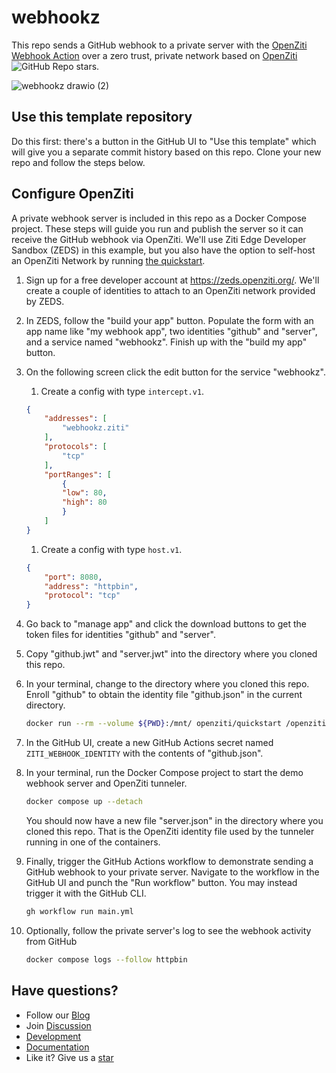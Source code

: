 # webhookz

This repo sends a GitHub webhook to a private server with the [OpenZiti Webhook Action](https://github.com/marketplace/actions/ziti-webhook-action-python) over a zero trust, private network based on [OpenZiti](https://github.com/openziti/ziti#readme) ![GitHub Repo stars](https://img.shields.io/github/stars/openziti/ziti?style=social).

![webhookz drawio (2)](https://user-images.githubusercontent.com/1434400/191101246-dcb23b17-3e33-4b67-98b7-51d7e4a7126e.svg)

## Use this template repository

Do this first: there's a button in the GitHub UI to "Use this template" which will give you a separate commit history based on this repo. Clone your new repo and follow the steps below.

## Configure OpenZiti

A private webhook server is included in this repo as a Docker Compose project. These steps will guide you run and publish the server so it can receive the GitHub webhook via OpenZiti. We'll use Ziti Edge Developer Sandbox (ZEDS) in this example, but you also have the option to self-host an OpenZiti Network by running [the quickstart](https://openziti.github.io/ziti/quickstarts/quickstart-overview.html).

1. Sign up for a free developer account at https://zeds.openziti.org/. We'll create a couple of identities to attach to an OpenZiti network provided by ZEDS.
1. In ZEDS, follow the "build your app" button. Populate the form with an app name like "my webhook app", two identities "github" and "server", and a service named "webhookz". Finish up with the "build my app" button.
1. On the following screen click the edit button for the service "webhookz".
    1. Create a config with type `intercept.v1`.

    ```json
    {
        "addresses": [
            "webhookz.ziti"
        ],
        "protocols": [
            "tcp"
        ],
        "portRanges": [
            {
            "low": 80,
            "high": 80
            }
        ]
    }
    ```

    1. Create a config with type `host.v1`.

    ```json
    {
        "port": 8080,
        "address": "httpbin",
        "protocol": "tcp"
    }
    ```

1. Go back to "manage app" and click the download buttons to get the token files for identities "github" and "server".
1. Copy "github.jwt" and "server.jwt" into the directory where you cloned this repo.
1. In your terminal, change to the directory where you cloned this repo. Enroll "github" to obtain the identity file "github.json" in the current directory.

    ```bash
    docker run --rm --volume ${PWD}:/mnt/ openziti/quickstart /openziti/ziti-bin/ziti edge enroll /mnt/github.jwt 
    ```

1. In the GitHub UI, create a new GitHub Actions secret named `ZITI_WEBHOOK_IDENTITY` with the contents of "github.json".
1. In your terminal, run the Docker Compose project to start the demo webhook server and OpenZiti tunneler.

   ```bash
   docker compose up --detach
   ```

   You should now have a new file "server.json" in the directory where you cloned this repo. That is the OpenZiti identity file used by the tunneler running in one of the containers.

1. Finally, trigger the GitHub Actions workflow to demonstrate sending a GitHub webhook to your private server. Navigate to the workflow in the GitHub UI and punch the "Run workflow" button. You may instead trigger it with the GitHub CLI.

    ```bash
    gh workflow run main.yml
    ```

1. Optionally, follow the private server's log to see the webhook activity from GitHub

    ```bash
    docker compose logs --follow httpbin
    ```

## Have questions?

* Follow our [Blog](https://openziti.io/)
* Join [Discussion](https://openziti.discourse.group)
* [Development](https://github.com/openziti)
* [Documentation](https://openziti.github.io)
* Like it? Give us a [star](https://github.com/openziti/ziti)
